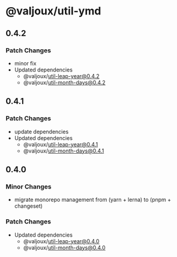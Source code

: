# @valjoux/util-ymd

## 0.4.2

### Patch Changes

- minor fix
- Updated dependencies
  - @valjoux/util-leap-year@0.4.2
  - @valjoux/util-month-days@0.4.2

## 0.4.1

### Patch Changes

- update dependencies
- Updated dependencies
  - @valjoux/util-leap-year@0.4.1
  - @valjoux/util-month-days@0.4.1

## 0.4.0

### Minor Changes

- migrate monorepo management from (yarn + lerna) to (pnpm + changeset)

### Patch Changes

- Updated dependencies
  - @valjoux/util-leap-year@0.4.0
  - @valjoux/util-month-days@0.4.0
